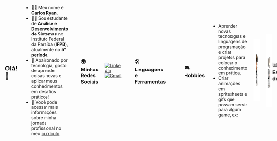 <div style="display: flex; justify-content: center; align-items: center; gap: 20px;">
  <div>
    <img src="https://readme-typing-svg.herokuapp.com?font=Architects+Daughter&size=40&duration=3000&pause=1000&center=true&width=500&height=150&lines=Hi,+i'm+Carlos+Ryan;Welcome+to+my+profile!☕", 
    align="left">
  </div>
<img src="files/meInDraw.gif" width="300" height="520" alt="Animated drawing">

---

## Olá!👋

- 🙋‍♂️ Meu nome é **Carlos Ryan**.  
- 🧑‍💻 Sou estudante de **Análise e Desenvolvimento de Sistemas** no Instituto Federal da Paraíba (**IFPB**), atualmente no **5° período**.  
- 🚀 Apaixonado por tecnologia, gosto de aprender coisas novas e aplicar meus conhecimentos em desafios práticos! 
- 📄 Você pode acessar mais informações sobre minha jornada profissional no meu [currículo](https://drive.google.com/uc?export=download&id=1mNRe_pmpdYRbHbf3yB3smlhQ-Bm3ROvf)

---

### **🌍 Minhas Redes Sociais**
[![LinkedIn](https://img.shields.io/badge/LinkedIn-0077B5?style=for-the-badge&logo=linkedin&logoColor=white)](https://www.linkedin.com/in/carlos-ryan-726820279/)
[![Gmail](https://img.shields.io/badge/Gmail-D14836?style=for-the-badge&logo=gmail&logoColor=white)](mailto:carlosryan.profissional@gmail.com)

---

### **🛠️ Linguagens e Ferramentas**
<table>
  <tr>
    <td align="center" width="96">
      <img src="https://techstack-generator.vercel.app/python-icon.svg" alt="icon" width="65" height="65" />
      <br>Python
    </td>
    <td align="center" width="96">
      <img src="https://techstack-generator.vercel.app/js-icon.svg" alt="icon" width="65" height="65" />
      <br>Javascript
    </td>
    <td align="center" width="96">
      <img src="https://skillicons.dev/icons?i=java" alt="icon" width="65" height="65" />
      <br>Java
    </td>
    <td align="center" width="96">
      <img src="https://skillicons.dev/icons?i=spring" alt="icon" width="65" height="65" />
      <br>Spring
    </td>
    <td align="center" width="96">
      <img src="https://techstack-generator.vercel.app/github-icon.svg" width="65" height="65" alt="GitHub" />
      <br>Github
    </td>
    <td align="center" width="96">
      <img src="https://techstack-generator.vercel.app/restapi-icon.svg" width="65" height="65" alt="Rest API" />
      <br>Rest API
    </td>
    <td align="center" width="96">
      <img src="https://techstack-generator.vercel.app/docker-icon.svg" width="65" height="65" alt="Docker" />
      <br>Docker
    </td>
  </tr>
  <tr>
    <td align="center" width="96">
      <img src="https://skillicons.dev/icons?i=git" width="48" height="48" alt="Git" />
      <br>Git
    </td>
    <td align="center" width="96">
      <img src="https://skillicons.dev/icons?i=postgres" width="48" height="48" alt="PostgreSQL" />
      <br>PostgreSQL
    </td>
    <td align="center" width="96">
      <img src="https://skillicons.dev/icons?i=react" width="48" height="48" alt="React" />
      <br>React
    </td>
    <td align="center" width="96">
      <img src="https://skillicons.dev/icons?i=postman" width="48" height="48" alt="Postman" />
      <br>Postman
    </td>
    <td align="center" width="96">
      <img src="https://skillicons.dev/icons?i=linux" width="48" height="48" alt="Linux" />
      <br>Linux
    </td>
  </tr>
</table>

---

### **🎮 Hobbies**

  - Aprender novas tecnologias e linguagens de programação e criar projetos para colocar o conhecimento em prática.
  - Criar animações em spritesheets e gifs que possam servir para algum game, ex:

<div style="display: flex; justify-content: left; margin: 20px 0;">
  <div style="display: flex; justify-content: left; align-items: center;">
    <img src="files/joinha.png" width="210" height="200" alt="joinha" style="margin-right: 20px;">
    <img src="files/meInPixelTransformation.gif" width="260" height="240" alt="animação">
  </div>
</div>

---

### **📊 Estatísticas do GitHub**
<div align="center">
  <img src="https://github-readme-stats.vercel.app/api?username=CarlosRyan07&show_icons=true&theme=dark&include_all_commits=true&count_private=true" /><br>
  <img src="https://github-readme-stats.vercel.app/api/top-langs?username=CarlosRyan07&layout=compact&custom_title=Most%20Used%20Languages&langs_count=8&theme=dark" />
</div>

---

### **Contador de Visitantes**
<div align="center">  
  <img src="https://profile-counter.glitch.me/%7BCarlosRyan07%7D/count.svg" alt="visitor badge" width="30%">
</div>
